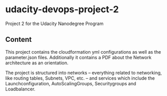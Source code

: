 # udacity-devops-project-2

Project 2 for the Udacity Nanodegree Program

## Content

This project contains the cloudformation yml configurations as well as the parameter.json files.
Additionally it contains a PDF about the Network architecture as an orientation.

The project is structured into networks – everything related to networking, like routing tables, Subnets, VPC, etc. – and services which include the Launchconfiguration, AutoScalingGroups, Securitygroups and Loadbalancer.
